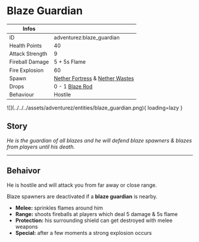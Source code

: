 # Blaze Guardian
<div class="combi" markdown>
<div class="divthing">
<table class="tablething">
    <thead>
        <tr>
            <th class="first-column">Infos</th>
            <th></th>
        </tr>
    </thead>
    <tbody>
        <tr>
            <td class="first-column">ID</td>
            <td class="second-column">adventurez:blaze_guardian</td>
        </tr>
        <tr>
            <td class="first-column">Health Points</td>
            <td class="second-column">40</td>
        </tr>
        <tr>
            <td class="first-column">Attack Strength</td>
            <td class="second-column">9</td>
        </tr>
        <tr>
            <td class="first-column">Fireball Damage</td>
            <td class="second-column">5 + 5s Flame</td>
        </tr>
        <tr>
            <td class="first-column">Fire Explosion</td>
            <td class="second-column">60</td>
        </tr>
        <tr>
            <td class="first-column">Spawn</td>
            <td class="second-column"><a href="https://minecraft.fandom.com/wiki/Nether_Fortress" target="_blank">Nether Fortress</a> & <a href="https://minecraft.fandom.com/wiki/Nether_Wastes" target="_blank">Nether Wastes</a></td>
        </tr>
        <tr>
            <td class="first-column">Drops</td>
            <td class="second-column">0 - 1 <a href="https://minecraft.fandom.com/wiki/Blaze_Rod" target="_blank">Blaze Rod</a></td>
        </tr>
        <tr>
            <td class="first-column">Behaviour</td>
            <td class="second-column">Hostile</td>
        </tr>
    </tbody>
</table>
</div>
<div markdown>
![](../../../assets/adventurez/entities/blaze_guardian.png){ loading=lazy }
</div>
</div>

## Story

*He is the guardian of all blazes and he will defend blaze spawners & blazes from players until his death.*

---

## Behaivor

He is hostile and will attack you from far away or close range.

Blaze spawners are deactivated if a **blaze guardian** is nearby.

* **Melee:** sprinkles flames around him
* **Range:** shoots fireballs at players which deal 5 damage & 5s flame
* **Protection:** his surrounding shield can get destroyed with melee weapons
* **Special:** after a few moments a strong explosion occurs